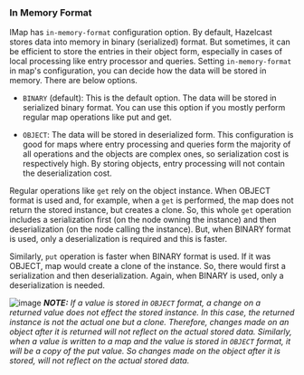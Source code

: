 



### In Memory Format

IMap has `in-memory-format` configuration option. By default, Hazelcast stores data into memory in binary (serialized) format. But sometimes, it can be efficient to store the entries in their object form, especially in cases of local processing like entry processor and queries. Setting `in-memory-format` in map's configuration, you can decide how the data will be stored in memory. There are below options.

-   `BINARY` (default): This is the default option. The data will be stored in serialized binary format. You can use this option if you mostly perform regular map operations like put and get.

-   `OBJECT`: The data will be stored in deserialized form. This configuration is good for maps where entry processing and queries form the majority of all operations and the objects are complex ones, so serialization cost is respectively high. By storing objects, entry processing will not contain the deserialization cost.


Regular operations like `get` rely on the object instance. When OBJECT format is used and, for example, when a `get` is performed, the map does not return the stored instance, but creates a clone. So, this whole `get` operation includes a serialization first (on the node owning the instance) and then deserialization (on the node calling the instance). But, when BINARY format is used, only a deserialization is required and this is faster.

Similarly, `put` operation is faster when BINARY format is used. If it was OBJECT, map would create a clone of the instance. So, there would first a serialization and then deserialization. Again, when BINARY is used, only a deserialization is needed.


![image](images/NoteSmall.jpg) ***NOTE:*** *If a value is stored in `OBJECT` format, a change on a returned value does not effect the stored instance. In this case, the returned instance is not the actual one but a clone. Therefore, changes made on an object after it is returned will not reflect on the actual stored data. Similarly, when a value is written to a map and the value is stored in `OBJECT` format, it will be a copy of the put value. So changes made on the object after it is stored, will not reflect on the actual stored data.*